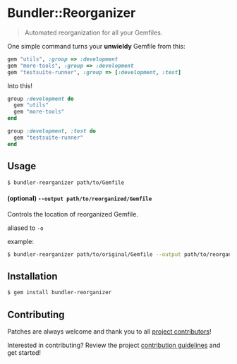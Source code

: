 # Bundler::Reorganizer

> Automated reorganization for all your Gemfiles.

One simple command turns your **unwieldy** Gemfile from this:
```ruby
gem "utils", :group => :development
gem "more-tools", :group => :development
gem "testsuite-runner", :group => [:development, :test]
```

Into this!
```ruby
group :development do
  gem "utils"
  gem "more-tools"
end

group :development, :test do
  gem "testsuite-runner"
end
```

## Usage

```bash
$ bundler-reorganizer path/to/Gemfile
```

#### (optional) `--output path/to/reorganized/Gemfile`

Controls the location of reorganized Gemfile.

aliased to `-o`

example:
```bash
$ bundler-reorganizer path/to/original/Gemfile --output path/to/reorganized/Gemfile
```

## Installation

```bash
$ gem install bundler-reorganizer
```

## Contributing

Patches are always welcome and thank you to all [project contributors](https://github.com/wireframe/bundler-reorganizer/graphs/contributors)!

Interested in contributing?  Review the project [contribution guidelines](CONTRIBUTING.md) and get started!
